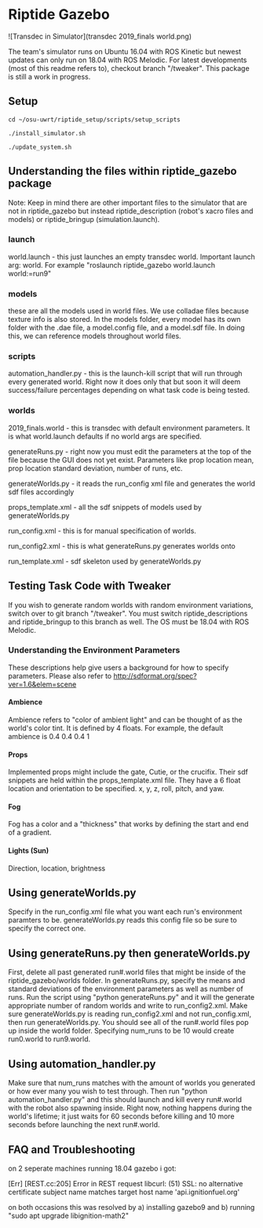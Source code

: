 # Riptide Gazebo

![Transdec in Simulator](transdec 2019_finals world.png)

The team's simulator runs on Ubuntu 16.04 with ROS Kinetic but newest updates can only run on 18.04 with ROS Melodic. For latest developments (most of this readme refers to), checkout branch "/tweaker". This package is still a work in progress.

## Setup

```text
cd ~/osu-uwrt/riptide_setup/scripts/setup_scripts
```
```text
./install_simulator.sh
```
```text
./update_system.sh
```

## Understanding the files within riptide_gazebo package
Note: Keep in mind there are other important files to the simulator that are not in riptide_gazebo but instead riptide_description (robot's xacro files and models) or riptide_bringup (simulation.launch).

### launch
world.launch - this just launches an empty transdec world. Important launch arg: world. For example "roslaunch riptide_gazebo world.launch world:=run9"

### models
these are all the models used in world files. We use colladae files because texture info is also stored. In the models folder, every model has its own folder with the .dae file, a model.config file, and a model.sdf file. In doing this, we can reference models throughout world files.

### scripts
automation_handler.py - this is the launch-kill script that will run through every generated world. Right now it does only that but soon it will deem success/failure percentages depending on what task code is being tested.

### worlds
2019_finals.world - this is transdec with default environment parameters. It is what world.launch defaults if no world args are specified.

generateRuns.py - right now you must edit the parameters at the top of the file because the GUI does not yet exist. Parameters like prop location mean, prop location standard deviation, number of runs, etc.
 
generateWorlds.py - it reads the run_config xml file and generates the world sdf files accordingly

props_template.xml - all the sdf snippets of models used by generateWorlds.py 

run_config.xml - this is for manual specification of worlds. 

run_config2.xml - this is what generateRuns.py generates worlds onto

run_template.xml - sdf skeleton used by generateWorlds.py

## Testing Task Code with Tweaker

If you wish to generate random worlds with random environment variations, switch over to git branch "/tweaker". You must switch riptide_descriptions and riptide_bringup to this branch as well. The OS must be 18.04 with ROS Melodic. 

### Understanding the Environment Parameters
These descriptions help give users a background for how to specify parameters. Please also refer to http://sdformat.org/spec?ver=1.6&elem=scene

#### Ambience
Ambience refers to "color of ambient light" and can be thought of as the world's color tint. It is defined by 4 floats. For example, the default ambience is 0.4 0.4 0.4 1

#### Props
Implemented props might include the gate, Cutie, or the crucifix. Their sdf snippets are held within the props_template.xml file. They have a 6 float location and orientation to be specified. x, y, z, roll, pitch, and yaw.

#### Fog
Fog has a color and a "thickness" that works by defining the start and end of a gradient. 

#### Lights (Sun)
Direction, location, brightness

## Using generateWorlds.py

Specify in the run_config.xml file what you want each run's environment paramters to be. generateWorlds.py reads this config file so be sure to specify the correct one.

## Using generateRuns.py then generateWorlds.py

First, delete all past generated run#.world files that might be inside of the riptide_gazebo/worlds folder. In generateRuns.py, specify the means and standard deviations of the environment parameters as well as number of runs. Run the script using "python generateRuns.py" and it will the generate appropriate number of random worlds and write to run_config2.xml. Make sure generateWorlds.py is reading run_config2.xml and not run_config.xml, then run generateWorlds.py. You should see all of the run#.world files pop up inside the world folder. Specifying num_runs to be 10 would create run0.world to run9.world.

## Using automation_handler.py

Make sure that num_runs matches with the amount of worlds you generated or how ever many you wish to test through. Then run "python automation_handler.py" and this should launch and kill every run#.world with the robot also spawning inside. Right now, nothing happens during the world's lifetime; it just waits for 60 seconds before killing and 10 more seconds before launching the next run#.world.

## FAQ and Troubleshooting

on 2 seperate machines running 18.04 gazebo i got:

[Err] [REST.cc:205] Error in REST request
libcurl: (51) SSL: no alternative certificate subject name matches target host name 'api.ignitionfuel.org'

on both occasions this was resolved by a) installing gazebo9 and b) running "sudo apt upgrade libignition-math2"

